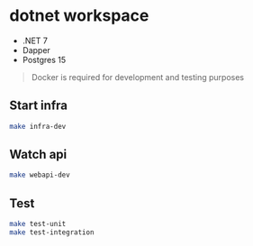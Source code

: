# dotnet workspace

- .NET 7
- Dapper
- Postgres 15

> Docker is required for development and testing purposes

## Start infra

```bash
make infra-dev
```

## Watch api

```bash
make webapi-dev
```

## Test
```bash
make test-unit
make test-integration
```